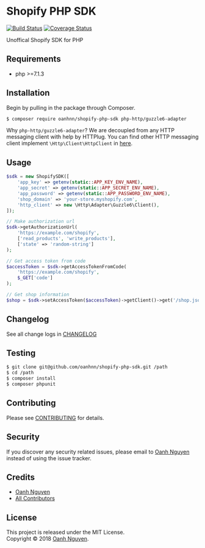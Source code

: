 # Shopify PHP SDK

[![Build Status](https://travis-ci.org/oanhnn/shopify-php-sdk.svg?branch=master)](https://travis-ci.org/oanhnn/shopify-php-sdk)
[![Coverage Status](https://coveralls.io/repos/github/oanhnn/shopify-php-sdk/badge.svg?branch=master)](https://coveralls.io/github/oanhnn/shopify-php-sdk?branch=master)

Unoffical Shopify SDK for PHP

## Requirements

* php >=7.1.3

## Installation

Begin by pulling in the package through Composer.

```bash
$ composer require oanhnn/shopify-php-sdk php-http/guzzle6-adapter
```

Why `php-http/guzzle6-adapter`? We are decoupled from any HTTP messaging client with help by HTTPlug. 
You can find other HTTP messaging client implement `\Http\Client\HttpClient` in [here](https://packagist.org/providers/php-http/client-implementation).

## Usage

```php
$sdk = new ShopifySDK([
    'app_key' => getenv(static::APP_KEY_ENV_NAME),
    'app_secret' => getenv(static::APP_SECRET_ENV_NAME),
    'app_password' => getenv(static::APP_PASSWORD_ENV_NAME),
    'shop_domain' => 'your-store.myshopify.com',
    'http_client' => new \Http\Adapter\Guzzle6\Client(),
]);

// Make authorization url
$sdk->getAuthorizationUrl(
    'https://example.com/shopify',
    ['read_products', 'write_products'],
    ['state' => 'random-string']
);

// Get access token from code
$accessToken = $sdk->getAccessTokenFromCode(
    'https://example.com/shopify',
    $_GET['code']
);

// Get shop information
$shop = $sdk->setAccessToken($accessToken)->getClient()->get('/shop.json');

```

## Changelog

See all change logs in [CHANGELOG](CHANGELOG.md)

## Testing

```bash
$ git clone git@github.com/oanhnn/shopify-php-sdk.git /path
$ cd /path
$ composer install
$ composer phpunit
```

## Contributing

Please see [CONTRIBUTING](CONTRIBUTING.md) for details.

## Security

If you discover any security related issues, please email to [Oanh Nguyen](mailto:oanhnn.bk@gmail.com) instead of 
using the issue tracker.

## Credits

- [Oanh Nguyen](https://github.com/oanhnn)
- [All Contributors](../../contributors)

## License

This project is released under the MIT License.   
Copyright © 2018 [Oanh Nguyen](https://oanhnn.github.io/).
